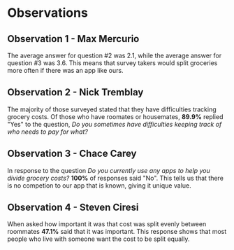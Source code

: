 # Observations

## Observation 1 - Max Mercurio

The average answer for question #2 was 2.1, while the average answer for question #3 was
3.6. This means that survey takers would split groceries more often if there was an app
like ours.

## Observation 2 - Nick Tremblay 

The majority of those surveyed stated that they have difficulties tracking grocery costs. Of those who have roomates or housemates, **89.9%** replied "Yes" to the question, *Do you sometimes have difficulties keeping track of who needs to pay for what?*

## Observation 3 - Chace Carey

In response to the question *Do you currently use any apps to help you divide grocery costs?* **100%** of responses said "No". This tells us that there is no competion to our app that is known, giving it unique value.

## Observation 4 - Steven Ciresi

When asked how important it was that cost was split evenly between roommates **47.1%** said that it was important. This response shows that most people who live with someone want the cost to be split equally.
